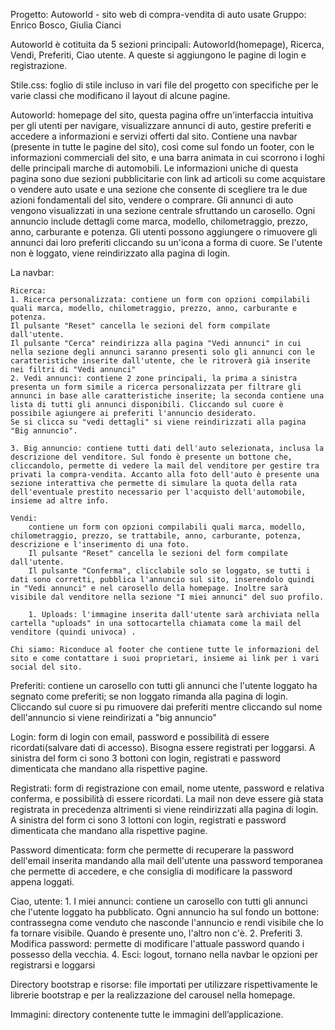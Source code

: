 Progetto: Autoworld - sito web di compra-vendita di auto usate
Gruppo: Enrico Bosco, Giulia Cianci

Autoworld è cotituita da 5 sezioni principali: Autoworld(homepage), Ricerca, Vendi, Preferiti, Ciao utente. A queste si aggiungono le pagine di login e registrazione.

Stile.css: foglio di stile incluso in vari file del progetto con specifiche per le varie classi che modificano il layout di alcune pagine.

Autoworld: homepage del sito, questa pagina offre un'interfaccia intuitiva per gli utenti per navigare, visualizzare annunci di auto, gestire preferiti e accedere a informazioni e servizi offerti dal sito.
Contiene una navbar (presente in tutte le pagine del sito), così come sul fondo un footer, con le informazioni commerciali del sito, e una barra animata in cui scorrono i loghi delle principali marche di automobili.
Le informazioni uniche di questa pagina sono due sezioni pubblicitarie con link ad articoli su come acquistare o vendere auto usate e una sezione che consente di scegliere tra le due azioni fondamentali del sito, vendere o comprare.
Gli annunci di auto vengono visualizzati in una sezione centrale sfruttando un carosello.
Ogni annuncio include dettagli come marca, modello, chilometraggio, prezzo, anno, carburante e potenza.
Gli utenti possono aggiungere o rimuovere gli annunci dai loro preferiti cliccando su un'icona a forma di cuore. Se l'utente non è loggato, viene reindirizzato alla pagina di login.

La navbar:

    Ricerca:
    1. Ricerca personalizzata: contiene un form con opzioni compilabili quali marca, modello, chilometraggio, prezzo, anno, carburante e potenza.
    Il pulsante "Reset" cancella le sezioni del form compilate dall'utente.
    Il pulsante "Cerca" reindirizza alla pagina "Vedi annunci" in cui nella sezione degli annunci saranno presenti solo gli annunci con le caratteristiche inserite dall'utente, che le ritroverà già inserite nei filtri di "Vedi annunci"
    2. Vedi annunci: contiene 2 zone principali, la prima a sinistra presenta un form simile a ricerca personalizzata per filtrare gli annunci in base alle caratteristiche inserite; la seconda contiene una lista di tutti gli annunci disponibili. Cliccando sul cuore è possibile agiungere ai preferiti l'annuncio desiderato. 
    Se si clicca su "vedi dettagli" si viene reindirizzati alla pagina "Big annuncio".

    3. Big annuncio: contiene tutti dati dell'auto selezionata, inclusa la descrizione del venditore. Sul fondo è presente un bottone che, cliccandolo, permette di vedere la mail del venditore per gestire tra privati la compra-vendita. Accanto alla foto dell'auto è presente una sezione interattiva che permette di simulare la quota della rata dell'eventuale prestito necessario per l'acquisto dell'automobile, insieme ad altre info.

    Vendi: 
        contiene un form con opzioni compilabili quali marca, modello, chilometraggio, prezzo, se trattabile, anno, carburante, potenza, descrizione e l'inserimento di una foto.
        Il pulsante "Reset" cancella le sezioni del form compilate dall'utente.
        Il pulsante "Conferma", clicclabile solo se loggato, se tutti i dati sono corretti, pubblica l'annuncio sul sito, inserendolo quindi in "Vedi annunci" e nel carosello della homepage. Inoltre sarà visibile dal venditore nella sezione "I miei annunci" del suo profilo.

        1. Uploads: l'immagine inserita dall'utente sarà archiviata nella cartella "uploads" in una sottocartella chiamata come la mail del venditore (quindi univoca) .

    Chi siamo: Riconduce al footer che contiene tutte le informazioni del sito e come contattare i suoi proprietari, insieme ai link per i vari social del sito.

Preferiti: contiene un carosello con tutti gli annunci che l'utente loggato ha segnato come preferiti; se non loggato rimanda alla pagina di login. Cliccando sul cuore si pu rimuovere dai preferiti mentre cliccando sul nome dell'annuncio si viene reindirizati a "big annuncio"

Login: form di login con email, password e possibilità di essere ricordati(salvare dati di accesso). Bisogna essere registrati per loggarsi. A sinistra del form ci sono 3 bottoni con login, registrati e password dimenticata che mandano alla rispettive pagine.

Registrati: form di registrazione con email, nome utente, password e relativa conferma, e possibilità di essere ricordati. La mail non deve essere già stata registrata in precedenza altrimenti si viene reindirizzati alla pagina di login. A sinistra del form ci sono 3 lottoni con login, registrati e password dimenticata che mandano alla rispettive pagine.

Password dimenticata: form che permette di recuperare la password dell'email inserita mandando alla mail dell'utente una password temporanea che permette di accedere, e che consiglia di modificare la password appena loggati.

Ciao, utente:
    1. I miei annunci: contiene un carosello con tutti gli annunci che l'utente loggato ha pubblicato. Ogni annuncio ha sul fondo un bottone: contrassegna come venduto che nasconde l'annuncio e rendi visibile che lo fa tornare visibile. Quando è presente uno, l'altro non c'è.
    2. Preferiti
    3. Modifica password: permette di modificare l'attuale password quando i possesso della vecchia.
    4. Esci: logout, tornano nella navbar le opzioni per registrarsi e loggarsi



Directory bootstrap e risorse: file importati per utilizzare rispettivamente le librerie bootstrap e per la realizzazione del carousel nella homepage.

Immagini: directory contenente tutte le immagini dell’applicazione.
